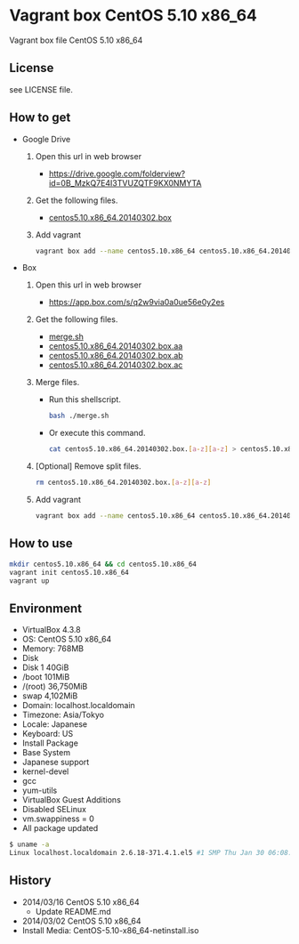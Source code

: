 Vagrant box CentOS 5.10 x86_64
====================

Vagrant box file CentOS 5.10 x86_64

License
------

see LICENSE file.

How to get
---------

- Google Drive
    1. Open this url  in web browser
        - https://drive.google.com/folderview?id=0B_MzkQ7E4I3TVUZQTF9KX0NMYTA
    1. Get the following files.
        - [centos5.10.x86_64.20140302.box](https://docs.google.com/uc?id=0B_MzkQ7E4I3TVWNKTlFDVHlKd0U&export=download)
    1. Add vagrant

        ```bash
        vagrant box add --name centos5.10.x86_64 centos5.10.x86_64.20140302.box
        ```
- Box
    1. Open this url  in web browser
        - https://app.box.com/s/q2w9via0a0ue56e0y2es
    1. Get the following files.
        - [merge.sh](https://app.box.com/s/h41qtrew81gdi7yvqe4q)
        - [centos5.10.x86_64.20140302.box.aa](https://app.box.com/s/yocwcd6g0dc69cp5reo7)
        - [centos5.10.x86_64.20140302.box.ab](https://app.box.com/s/oqr20haae9lp9g452iys)
        - [centos5.10.x86_64.20140302.box.ac](https://app.box.com/s/m6owc6lkclkj6s4seclk)
    1. Merge files.
        - Run this shellscript.

            ```bash
            bash ./merge.sh
            ```
        - Or execute this command.

            ```bash
            cat centos5.10.x86_64.20140302.box.[a-z][a-z] > centos5.10.x86_64.20140302.box
            ```
    1. [Optional] Remove split files.

        ```bash
        rm centos5.10.x86_64.20140302.box.[a-z][a-z]
        ```
    1. Add vagrant

        ```bash
        vagrant box add --name centos5.10.x86_64 centos5.10.x86_64.20140302.box
        ```

How to use
---------

```bash
mkdir centos5.10.x86_64 && cd centos5.10.x86_64
vagrant init centos5.10.x86_64
vagrant up
```

Environment
-----------
- VirtualBox 4.3.8
- OS:       CentOS 5.10 x86_64
- Memory:   768MB
- Disk
 - Disk 1 40GiB
  - /boot       101MiB
  - /(root) 36,750MiB
  - swap     4,102MiB
- Domain:   localhost.localdomain
- Timezone: Asia/Tokyo
- Locale:   Japanese
- Keyboard: US
- Install Package
 - Base System
 - Japanese support
 - kernel-devel
 - gcc
 - yum-utils
 - VirtualBox Guest Additions
- Disabled SELinux
- vm.swappiness = 0
- All package updated

```bash
$ uname -a
Linux localhost.localdomain 2.6.18-371.4.1.el5 #1 SMP Thu Jan 30 06:08:24 EST 2014 x86_64 x86_64 x86_64 GNU/Linux
```

History
-------

- 2014/03/16 CentOS 5.10 x86_64
  - Update README.md
- 2014/03/02 CentOS 5.10 x86_64
 - Install Media: CentOS-5.10-x86_64-netinstall.iso

